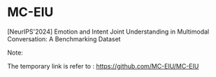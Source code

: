 # MC-EIU
[NeurIPS'2024] Emotion and Intent Joint Understanding in Multimodal Conversation: A Benchmarking Dataset


Note:

The temporary link is refer to : https://github.com/MC-EIU/MC-EIU
